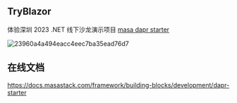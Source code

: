 ## TryBlazor
体验深圳 2023 .NET 线下沙龙演示项目 [masa dapr starter](https://github.com/masastack/MASA.Framework)

![23960a4a494eacc4eec7ba35ead76d7](https://user-images.githubusercontent.com/23046289/226159869-8328c1a5-b40f-4abc-a467-5de460d84bb6.png)

## 在线文档
https://docs.masastack.com/framework/building-blocks/development/dapr-starter
